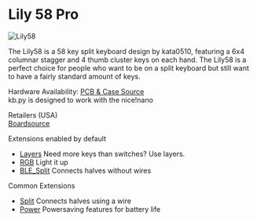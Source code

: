 # Lily 58 Pro

![Lily58](https://boardsource.imgix.net/af3d8d6d-5fbe-4578-a2ba-d09d7686fb29.jpg?raw=true)

The Lily58 is a 58 key split keyboard design by kata0510, featuring a 6x4 columnar stagger and 4 thumb cluster keys on each hand. The Lily58 is a perfect choice for people who want to be on a split keyboard but still want to have a fairly standard amount of keys.

Hardware Availability: [PCB & Case Source](https://github.com/kata0510/Lily58)  
kb.py is designed to work with the nice!nano

Retailers (USA)  
[Boardsource](https://boardsource.xyz/store/5ec9df84c6b834480de6c3d0)  

Extensions enabled by default  
- [Layers](/docs/layers.md) Need more keys than switches? Use layers.
- [RGB](/docs/rgb.md) Light it up
- [BLE_Split](/docs/split.md) Connects halves without wires

Common Extensions
- [Split](/docs/split.md) Connects halves using a wire
- [Power](/docs/power.md) Powersaving features for battery life
